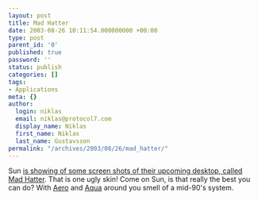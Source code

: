 ```yaml
---
layout: post
title: Mad Hatter
date: 2003-08-26 10:11:54.000000000 +00:00
type: post
parent_id: '0'
published: true
password: ''
status: publish
categories: []
tags:
- Applications
meta: {}
author:
  login: niklas
  email: niklas@protocol7.com
  display_name: Niklas
  first_name: Niklas
  last_name: Gustavsson
permalink: "/archives/2003/08/26/mad_hatter/"
---
```

Sun [is showing of some screen shots of their upcoming desktop, called Mad Hatter](http://www.sun.com/2003-0805/feature/#findoutmore "Mad Hatter screenshots"). That is one ugly skin! Come on Sun, is that really the best you can do? With [Aero](http://www.winsupersite.com/showcase/longhorn_aero.asp) and [Aqua](http://www.apple.com/macosx/technologies/aqua.html) around you smell of a mid-90's system.


